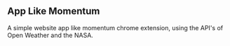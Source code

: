 
## App Like Momentum
A simple website app like momentum chrome extension, using the API's of Open Weather and the NASA.

